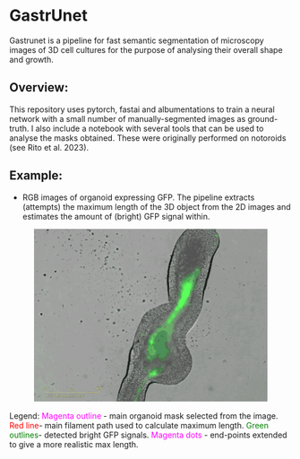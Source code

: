 

# GastrUnet
Gastrunet is a pipeline for fast semantic segmentation of microscopy images of 3D cell cultures for the purpose of analysing their overall shape and growth. 


## Overview:
This repository uses pytorch, fastai and albumentations to train a neural network with a small number of manually-segmented images as ground-truth. I also include a notebook with several tools that can be used to analyse the masks obtained. These were originally performed on notoroids (see Rito et al. 2023).


## Example:
* RGB images of organoid expressing GFP. 
The pipeline extracts (attempts) the maximum length of the 3D object from the 2D images and estimates the amount of (bright) GFP signal within. 

<p align="center">
  <img src="https://github.com/tiagu/gastrunet/blob/main/example_GFP/demo.gif" alt="alt-text">
</p>

Legend:
<font color="magenta"> Magenta outline </font>- main organoid mask selected from the image. 
<font color="red">Red line</font>- main filament path used to calculate maximum length.
<font color="green"> Green outlines</font>- detected bright GFP signals.
<font color="magenta">Magenta dots </font>- end-points extended to give a more realistic max length.
